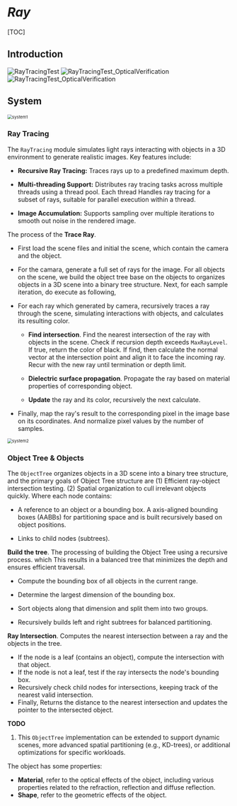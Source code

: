 # $Ray$ 
[TOC]



## Introduction

<img src="./docs/assets/RayTracingTest.png" alt="RayTracingTest" />

<img src="./docs/assets/dispersion-three-balls-10000.png" alt="RayTracingTest_OpticalVerification" />

<img src="./docs/assets/prism_refraction-8000.png" alt="RayTracingTest_OpticalVerification" />

## System

<img src="./docs/assets/system1.svg" alt="system1" style="zoom: 67%;" />

### Ray Tracing

The `RayTracing` module simulates light rays interacting with objects in a 3D environment to generate realistic images. Key features include:

- **Recursive Ray Tracing:** Traces rays up to a predefined maximum depth.

- **Multi-threading Support:** Distributes ray tracing tasks across multiple threads using a thread pool. Each thread Handles ray tracing for a subset of rays, suitable for parallel execution within a thread.

- **Image Accumulation:** Supports sampling over multiple iterations to smooth out noise in the rendered image.



The process of the **Trace Ray**.

- First load the scene files and initial the scene, which contain the camera and the object.
- For the camara, generate a full set of rays for the image. For all objects on the scene, we build the object tree base on the objects to organizes objects in a 3D scene into a binary tree structure. Next, for each sample iteration, do execute as following, 

- For each ray which generated by camera, recursively traces a ray through the scene, simulating interactions with objects, and calculates its resulting color.

  - **Find intersection**. Find the nearest intersection of the ray with objects in the scene. Check if recursion depth exceeds `MaxRayLevel`. If true, return the color of black. If find, then calculate the normal vector at the intersection point and align it to face the incoming ray. Recur with the new ray until termination or depth limit.

  - **Dielectric surface propagation**. Propagate the ray based on material properties of corresponding object. 
  - **Update** the ray and its color, recursively the next calculate.

- Finally, map the ray's result to the corresponding pixel in the image base on its coordinates. And normalize pixel values by the number of samples.



<img src="./docs/assets/system2.svg" alt="system2" style="zoom:67%;" />

### Object Tree & Objects

The `ObjectTree` organizes objects in a 3D scene into a binary tree structure, and the primary goals of Object Tree structure are (1)  Efficient ray-object intersection testing. (2) Spatial organization to cull irrelevant objects quickly. Where each node contains:

- A reference to an object or a bounding box. A axis-aligned bounding boxes (AABBs) for partitioning space and is built recursively based on object positions.

- Links to child nodes (subtrees).

  

**Build the tree**. The processing of building the Object Tree using a recursive process. which This results in a balanced tree that minimizes the depth and ensures efficient traversal.

- Compute the bounding box of all objects in the current range.

- Determine the largest dimension of the bounding box.

- Sort objects along that dimension and split them into two groups.

- Recursively builds left and right subtrees for balanced partitioning.

  

**Ray Intersection**. Computes the nearest intersection between a ray and the objects in the tree.

- If the node is a leaf (contains an object), compute the intersection with that object.
- If the node is not a leaf, test if the ray intersects the node's bounding box.
- Recursively check child nodes for intersections, keeping track of the nearest valid intersection.
- Finally, Returns the distance to the nearest intersection and updates the pointer to the intersected object.



**TODO**

1. This `ObjectTree` implementation can be extended to support dynamic scenes, more advanced spatial partitioning (e.g., KD-trees), or additional optimizations for specific workloads.



The object has some properties:

- **Material**, refer to the optical effects of the object, including various properties related to the refraction, reflection and diffuse reflection.
- **Shape**, refer to the geometric effects of the object.